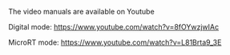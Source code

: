 The video manuals are available on Youtube

Digital mode: https://www.youtube.com/watch?v=8fOYwzjwIAc

MicroRT mode: https://www.youtube.com/watch?v=L81Brta9_3E
